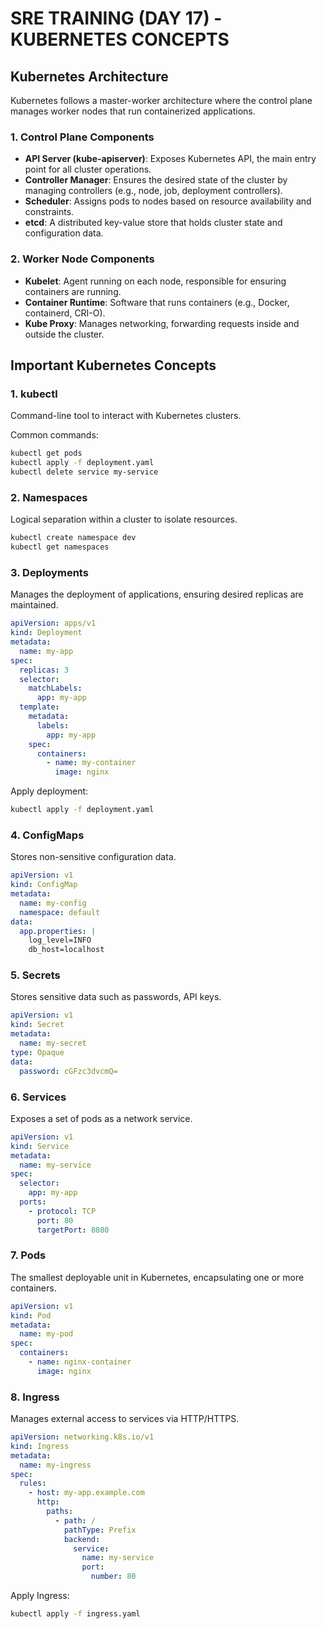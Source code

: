 # SRE TRAINING (DAY 17) - KUBERNETES CONCEPTS

## Kubernetes Architecture
Kubernetes follows a master-worker architecture where the control plane manages worker nodes that run containerized applications.

### 1. **Control Plane Components**
- **API Server (kube-apiserver)**: Exposes Kubernetes API, the main entry point for all cluster operations.
- **Controller Manager**: Ensures the desired state of the cluster by managing controllers (e.g., node, job, deployment controllers).
- **Scheduler**: Assigns pods to nodes based on resource availability and constraints.
- **etcd**: A distributed key-value store that holds cluster state and configuration data.

### 2. **Worker Node Components**
- **Kubelet**: Agent running on each node, responsible for ensuring containers are running.
- **Container Runtime**: Software that runs containers (e.g., Docker, containerd, CRI-O).
- **Kube Proxy**: Manages networking, forwarding requests inside and outside the cluster.

## Important Kubernetes Concepts

### 1. **kubectl**
Command-line tool to interact with Kubernetes clusters.

Common commands:
```sh
kubectl get pods
kubectl apply -f deployment.yaml
kubectl delete service my-service
```

### 2. **Namespaces**
Logical separation within a cluster to isolate resources.

```sh
kubectl create namespace dev
kubectl get namespaces
```

### 3. **Deployments**
Manages the deployment of applications, ensuring desired replicas are maintained.

```yaml
apiVersion: apps/v1
kind: Deployment
metadata:
  name: my-app
spec:
  replicas: 3
  selector:
    matchLabels:
      app: my-app
  template:
    metadata:
      labels:
        app: my-app
    spec:
      containers:
        - name: my-container
          image: nginx
```

Apply deployment:
```sh
kubectl apply -f deployment.yaml
```

### 4. **ConfigMaps**
Stores non-sensitive configuration data.

```yaml
apiVersion: v1
kind: ConfigMap
metadata:
  name: my-config
  namespace: default
data:
  app.properties: |
    log_level=INFO
    db_host=localhost
```

### 5. **Secrets**
Stores sensitive data such as passwords, API keys.

```yaml
apiVersion: v1
kind: Secret
metadata:
  name: my-secret
type: Opaque
data:
  password: cGFzc3dvcmQ=
```

### 6. **Services**
Exposes a set of pods as a network service.

```yaml
apiVersion: v1
kind: Service
metadata:
  name: my-service
spec:
  selector:
    app: my-app
  ports:
    - protocol: TCP
      port: 80
      targetPort: 8080
```

### 7. **Pods**
The smallest deployable unit in Kubernetes, encapsulating one or more containers.

```yaml
apiVersion: v1
kind: Pod
metadata:
  name: my-pod
spec:
  containers:
    - name: nginx-container
      image: nginx
```

### 8. **Ingress**
Manages external access to services via HTTP/HTTPS.

```yaml
apiVersion: networking.k8s.io/v1
kind: Ingress
metadata:
  name: my-ingress
spec:
  rules:
    - host: my-app.example.com
      http:
        paths:
          - path: /
            pathType: Prefix
            backend:
              service:
                name: my-service
                port:
                  number: 80
```

Apply Ingress:
```sh
kubectl apply -f ingress.yaml
```
